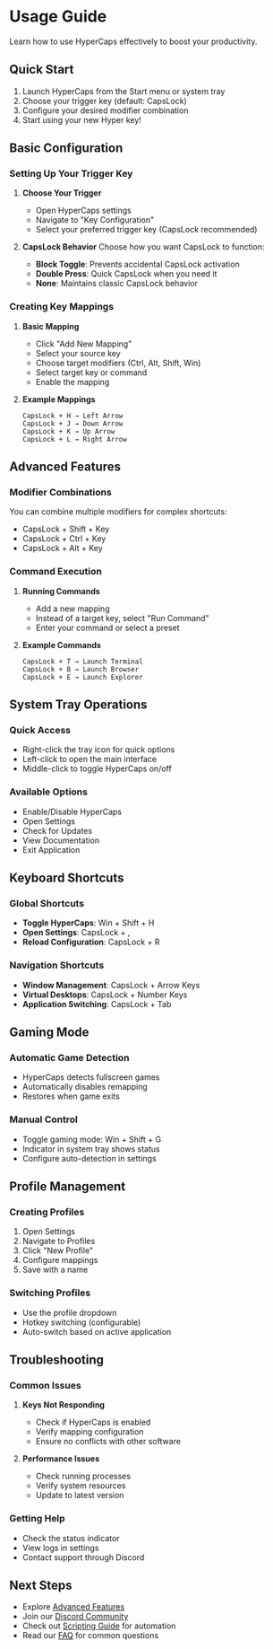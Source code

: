 # Usage Guide

Learn how to use HyperCaps effectively to boost your productivity.

## Quick Start

1. Launch HyperCaps from the Start menu or system tray
2. Choose your trigger key (default: CapsLock)
3. Configure your desired modifier combination
4. Start using your new Hyper key!

## Basic Configuration

### Setting Up Your Trigger Key

1. **Choose Your Trigger**
   - Open HyperCaps settings
   - Navigate to "Key Configuration"
   - Select your preferred trigger key (CapsLock recommended)

2. **CapsLock Behavior**
   Choose how you want CapsLock to function:
   - **Block Toggle**: Prevents accidental CapsLock activation
   - **Double Press**: Quick CapsLock when you need it
   - **None**: Maintains classic CapsLock behavior

### Creating Key Mappings

1. **Basic Mapping**
   - Click "Add New Mapping"
   - Select your source key
   - Choose target modifiers (Ctrl, Alt, Shift, Win)
   - Select target key or command
   - Enable the mapping

2. **Example Mappings**

   ```
   CapsLock + H → Left Arrow
   CapsLock + J → Down Arrow
   CapsLock + K → Up Arrow
   CapsLock + L → Right Arrow
   ```

## Advanced Features

### Modifier Combinations

You can combine multiple modifiers for complex shortcuts:

- CapsLock + Shift + Key
- CapsLock + Ctrl + Key
- CapsLock + Alt + Key

### Command Execution

1. **Running Commands**
   - Add a new mapping
   - Instead of a target key, select "Run Command"
   - Enter your command or select a preset

2. **Example Commands**

   ```
   CapsLock + T → Launch Terminal
   CapsLock + B → Launch Browser
   CapsLock + E → Launch Explorer
   ```

## System Tray Operations

### Quick Access

- Right-click the tray icon for quick options
- Left-click to open the main interface
- Middle-click to toggle HyperCaps on/off

### Available Options

- Enable/Disable HyperCaps
- Open Settings
- Check for Updates
- View Documentation
- Exit Application

## Keyboard Shortcuts

### Global Shortcuts

- **Toggle HyperCaps**: Win + Shift + H
- **Open Settings**: CapsLock + ,
- **Reload Configuration**: CapsLock + R

### Navigation Shortcuts

- **Window Management**: CapsLock + Arrow Keys
- **Virtual Desktops**: CapsLock + Number Keys
- **Application Switching**: CapsLock + Tab

## Gaming Mode

### Automatic Game Detection

- HyperCaps detects fullscreen games
- Automatically disables remapping
- Restores when game exits

### Manual Control

- Toggle gaming mode: Win + Shift + G
- Indicator in system tray shows status
- Configure auto-detection in settings

## Profile Management

### Creating Profiles

1. Open Settings
2. Navigate to Profiles
3. Click "New Profile"
4. Configure mappings
5. Save with a name

### Switching Profiles

- Use the profile dropdown
- Hotkey switching (configurable)
- Auto-switch based on active application

## Troubleshooting

### Common Issues

1. **Keys Not Responding**
   - Check if HyperCaps is enabled
   - Verify mapping configuration
   - Ensure no conflicts with other software

2. **Performance Issues**
   - Check running processes
   - Verify system resources
   - Update to latest version

### Getting Help

- Check the status indicator
- View logs in settings
- Contact support through Discord

## Next Steps

- Explore [Advanced Features](./advanced-features.md)
- Join our [Discord Community](https://discord.gg/hypercaps)
- Check out [Scripting Guide](./scripting.md) for automation
- Read our [FAQ](./faq.md) for common questions
